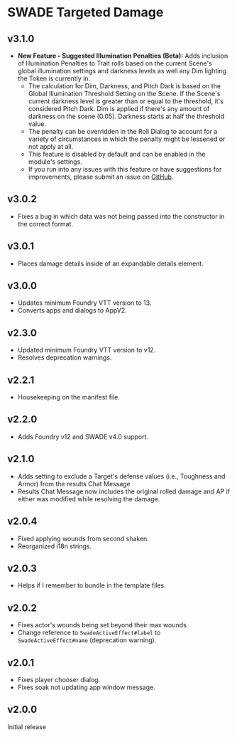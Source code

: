 # SWADE Targeted Damage

## v3.1.0

- **New Feature - Suggested Illumination Penalties (Beta):** Adds inclusion of Illumination Penalties to Trait rolls based on the current Scene's global illumination settings and darkness levels as well any Dim lighting the Token is currently in.
  - The calculation for Dim, Darkness, and Pitch Dark is based on the Global Illumination Threshold Setting on the Scene. If the Scene's current darkness level is greater than or equal to the threshold, it's considered Pitch Dark. Dim is applied if there's any amount of darkness on the scene (0.05). Darkness starts at half the threshold value.
  - The penalty can be overridden in the Roll Dialog to account for a variety of circumstances in which the penalty might be lessened or not apply at all.
  - This feature is disabled by default and can be enabled in the module's settings.
  - If you run into any issues with this feature or have suggestions for improvements, please submit an issue on [GitHub](https://github.com/kristianserrano/swade-targeted-damage/issues).

## v3.0.2

- Fixes a bug in which data was not being passed into the constructor in the correct format.

## v3.0.1

- Places damage details inside of an expandable details element.

## v3.0.0

- Updates minimum Foundry VTT version to 13.
- Converts apps and dialogs to AppV2.

## v2.3.0

- Updated minimum Foundry VTT version to v12.
- Resolves deprecation warnings.

## v2.2.1

- Housekeeping on the manifest file.

## v2.2.0

- Adds Foundry v12 and SWADE v4.0 support.

## v2.1.0

- Adds setting to exclude a Target's defense values (i.e., Toughness and Armor) from the results Chat Message
- Results Chat Message now includes the original rolled damage and AP if either was modified while resolving the damage.

## v2.0.4

- Fixed applying wounds from second shaken.
- Reorganized i18n strings.

## v2.0.3

- Helps if I remember to bundle in the template files.

## v2.0.2

- Fixes actor's wounds being set beyond their max wounds.
- Change reference to `SwadeActiveEffect#label` to `SwadeActiveEffect#name` (deprecation warning).

## v2.0.1

- Fixes player chooser dialog.
- Fixes soak not updating app window message.

## v2.0.0

Initial release
